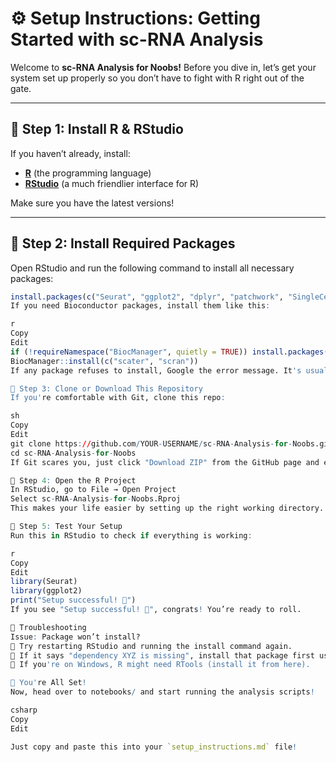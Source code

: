 # ⚙️ Setup Instructions: Getting Started with sc-RNA Analysis  

Welcome to **sc-RNA Analysis for Noobs!** Before you dive in, let’s get your system set up properly so you don’t have to fight with R right out of the gate.  

---

## 📌 Step 1: Install R & RStudio  
If you haven’t already, install:  
- **[R](https://cran.r-project.org/)** (the programming language)  
- **[RStudio](https://posit.co/download/rstudio-desktop/)** (a much friendlier interface for R)  

Make sure you have the latest versions!  

---

## 📌 Step 2: Install Required Packages  
Open RStudio and run the following command to install all necessary packages:  

```r
install.packages(c("Seurat", "ggplot2", "dplyr", "patchwork", "SingleCellExperiment"))
If you need Bioconductor packages, install them like this:

r
Copy
Edit
if (!requireNamespace("BiocManager", quietly = TRUE)) install.packages("BiocManager")
BiocManager::install(c("scater", "scran"))
If any package refuses to install, Google the error message. It's usually something silly.

📌 Step 3: Clone or Download This Repository
If you're comfortable with Git, clone this repo:

sh
Copy
Edit
git clone https://github.com/YOUR-USERNAME/sc-RNA-Analysis-for-Noobs.git
cd sc-RNA-Analysis-for-Noobs
If Git scares you, just click "Download ZIP" from the GitHub page and extract it.

📌 Step 4: Open the R Project
In RStudio, go to File → Open Project
Select sc-RNA-Analysis-for-Noobs.Rproj
This makes your life easier by setting up the right working directory.

📌 Step 5: Test Your Setup
Run this in RStudio to check if everything is working:

r
Copy
Edit
library(Seurat)
library(ggplot2)
print("Setup successful! 🎉")
If you see "Setup successful! 🎉", congrats! You’re ready to roll. 

🚨 Troubleshooting
Issue: Package won’t install?
🔹 Try restarting RStudio and running the install command again.
🔹 If it says "dependency XYZ is missing", install that package first using install.packages("XYZ").
🔹 If you're on Windows, R might need RTools (install it from here).

🎯 You're All Set!
Now, head over to notebooks/ and start running the analysis scripts! 

csharp
Copy
Edit

Just copy and paste this into your `setup_instructions.md` file! 
